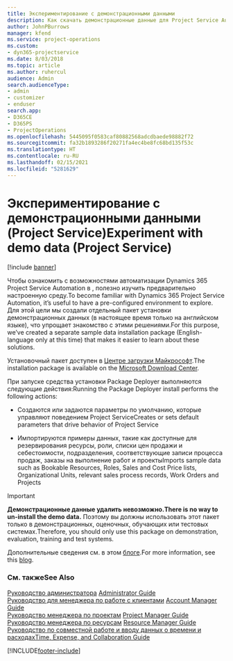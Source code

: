 ```yaml
---
title: Экспериментирование с демонстрационными данными
description: Как скачать демонстрационные данные для Project Service Automation и экспериментировать с ними.
author: JohnPBurrows
manager: kfend
ms.service: project-operations
ms.custom:
- dyn365-projectservice
ms.date: 8/03/2018
ms.topic: article
ms.author: ruhercul
audience: Admin
search.audienceType:
- admin
- customizer
- enduser
search.app:
- D365CE
- D365PS
- ProjectOperations
ms.openlocfilehash: 5445095f0583caf80882568adcdbaede98882f72
ms.sourcegitcommit: fa32b1893286f20271fa4ec4be8fc68bd135f53c
ms.translationtype: HT
ms.contentlocale: ru-RU
ms.lasthandoff: 02/15/2021
ms.locfileid: "5281629"
---
```

# <a name="experiment-with-demo-data-project-service"></a><span data-ttu-id="e9c20-103">Экспериментирование с демонстрационными данными (Project Service)</span><span class="sxs-lookup"><span data-stu-id="e9c20-103">Experiment with demo data (Project Service)</span></span>

[!include [banner](../includes/psa-now-project-operations.md)]

<span data-ttu-id="e9c20-104">Чтобы ознакомить с возможностями автоматизации Dynamics 365 Project Service Automation в , полезно изучить предварительно настроенную среду.</span><span class="sxs-lookup"><span data-stu-id="e9c20-104">To become familiar with Dynamics 365 Project Service Automation, it’s useful to have a pre-configured environment to explore.</span></span> <span data-ttu-id="e9c20-105">Для этой цели мы создали отдельный пакет установки демонстрационных данных (в настоящее время только на английском языке), что упрощает знакомство с этими решениями.</span><span class="sxs-lookup"><span data-stu-id="e9c20-105">For this purpose, we’ve created a separate sample data installation package (English-language only at this time) that makes it easier to learn about these solutions.</span></span> 

<span data-ttu-id="e9c20-106">Установочный пакет доступен в [Центре загрузки Майкрософт](https://go.microsoft.com/fwlink/?linkid=859966).</span><span class="sxs-lookup"><span data-stu-id="e9c20-106">The installation package is available on the [Microsoft Download Center](https://go.microsoft.com/fwlink/?linkid=859966).</span></span>  

<span data-ttu-id="e9c20-107">При запуске средства установки Package Deployer выполняются следующие действия:</span><span class="sxs-lookup"><span data-stu-id="e9c20-107">Running the Package Deployer install performs the following actions:</span></span> 
  
-   <span data-ttu-id="e9c20-108">Создаются или задаются параметры по умолчанию, которые управляют поведением Project Service</span><span class="sxs-lookup"><span data-stu-id="e9c20-108">Creates or sets default parameters that drive behavior of Project Service</span></span>  
  
-   <span data-ttu-id="e9c20-109">Импортируются примеры данных, такие как доступные для резервирования ресурсы, роли, списки цен продажи и себестоимости, подразделения, соответствующие записи процесса продаж, заказы на выполнение работ и проекты</span><span class="sxs-lookup"><span data-stu-id="e9c20-109">Imports sample data such as Bookable Resources, Roles, Sales and Cost Price lists, Organizational Units, relevant sales process records, Work Orders and Projects</span></span>    
  
> [!IMPORTANT]
> <span data-ttu-id="e9c20-110">**Демонстрационные данные удалить невозможно.**</span><span class="sxs-lookup"><span data-stu-id="e9c20-110">**There is no way to un-install the demo data.**</span></span> <span data-ttu-id="e9c20-111">Поэтому вы должны использовать этот пакет только в демонстрационных, оценочных, обучающих или тестовых системах.</span><span class="sxs-lookup"><span data-stu-id="e9c20-111">Therefore, you should only use this package on demonstration, evaluation, training and test systems.</span></span>

<span data-ttu-id="e9c20-112">Дополнительные сведения см. в этом [блоге](https://blogs.msdn.microsoft.com/crm/2017/10/24/microsoft-dynamics-365-for-field-service-and-project-service-automation-sample-data).</span><span class="sxs-lookup"><span data-stu-id="e9c20-112">For more information, see this [blog](https://blogs.msdn.microsoft.com/crm/2017/10/24/microsoft-dynamics-365-for-field-service-and-project-service-automation-sample-data).</span></span>





  
### <a name="see-also"></a><span data-ttu-id="e9c20-113">См. также</span><span class="sxs-lookup"><span data-stu-id="e9c20-113">See Also</span></span>  
 <span data-ttu-id="e9c20-114">[Руководство администратора](../psa/admin-guide.md) </span><span class="sxs-lookup"><span data-stu-id="e9c20-114">[Administrator Guide](../psa/admin-guide.md) </span></span>  
 <span data-ttu-id="e9c20-115">[Руководство для менеджера по работе с клиентами](../psa/account-manager-guide.md) </span><span class="sxs-lookup"><span data-stu-id="e9c20-115">[Account Manager Guide](../psa/account-manager-guide.md) </span></span>  
 <span data-ttu-id="e9c20-116">[Руководство менеджера по проектам](../psa/project-manager-guide.md) </span><span class="sxs-lookup"><span data-stu-id="e9c20-116">[Project Manager Guide](../psa/project-manager-guide.md) </span></span>  
 <span data-ttu-id="e9c20-117">[Руководство менеджера по ресурсам](../psa/resource-manager-guide.md) </span><span class="sxs-lookup"><span data-stu-id="e9c20-117">[Resource Manager Guide](../psa/resource-manager-guide.md) </span></span>  
 [<span data-ttu-id="e9c20-118">Руководство по совместной работе и вводу данных о времени и расходах</span><span class="sxs-lookup"><span data-stu-id="e9c20-118">Time, Expense, and Collaboration Guide</span></span>](../psa/time-expense-collaboration-guide.md)


[!INCLUDE[footer-include](../includes/footer-banner.md)]